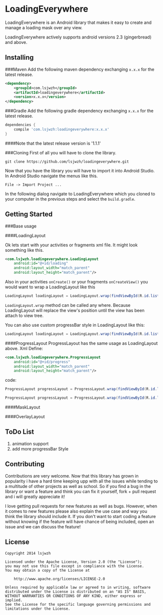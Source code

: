 LoadingEverywhere
=================
LoadingEverywhere is an Android library that makes it easy to create and manage a loading mask over any view. 

LoadingEverywhere actively supports android versions 2.3 (gingerbread) and above.

Installing
---------------
###Maven
Add the following maven dependency exchanging `x.x.x` for the latest release.
```XML
<dependency>
    <groupId>com.lsjwzh</groupId>
    <artifactId>loadingeverywhere</artifactId>
    <version>x.x.x</version>
</dependency>
```

###Gradle
Add the following gradle dependency exchanging `x.x.x` for the latest release.
```groovy
dependencies {
    compile 'com.lsjwzh:loadingeverywhere:x.x.x'
}
```

####Note that the latest release version is '1.1.1'

###Cloning
First of all you will have to clone the library.
```shell
git clone https://github.com/lsjwzh/loadingeverywhere.git
```

Now that you have the library you will have to import it into Android Studio.
In Android Studio navigate the menus like this.
```
File -> Import Project ...
```
In the following dialog navigate to LoadingEverywhere which you cloned to your computer in the previous steps and select the `build.gradle`.

Getting Started
---------------
###Base usage

####LoadingLayout

Ok lets start with your activities or fragments xml file. It might look something like this.
```xml
<com.lsjwzh.loadingeverywhere.LoadingLayout
    android:id="@+id/loading"
    android:layout_width="match_parent"
    android:layout_height="match_parent"/>
```

Also in your activities `onCreate()` or your fragments `onCreateView()` you would want to wrap a LoadingLayout like this
```java
LoadingLayout loadingLayout = LoadingLayout.wrap(findViewById(R.id.list));
```
`LoadingLayout.wrap` method can be called any where.
Because LoadingLayout will replace the view's position until the view has been attach to view tree.

You can also use custom progressBar style in LoadingLayout like this:
```java
LoadingLayout loadingLayout = LoadingLayout.wrap(findViewById(R.id.list),android.R.attr.progressBarStyleLarge);
```

####ProgressLayout
ProgressLayout has the same usage as LoadingLayout above.
Xml Define:
```xml
<com.lsjwzh.loadingeverywhere.ProgressLayout
    android:id="@+id/progress"
    android:layout_width="match_parent"
    android:layout_height="match_parent"/>
```
code:
```java
ProgressLayout progressLayout = ProgressLayout.wrap(findViewById(R.id.list));
```

```java
ProgressLayout progressLayout = ProgressLayout.wrap(findViewById(R.id.list),android.R.attr.progressBarStyleLarge);
```

####MaskLayout

####OverlayLayout


ToDo List
---------
1. animation support
2. add more progressBar Style


Contributing
------------
Contributions are very welcome. Now that this library has grown in popularity i have a hard time keeping upp with all the issues while tending to a multitude of other projects as well as school. So if you find a bug in the library or want a feature and think you can fix it yourself, fork + pull request and i will greatly appreciate it!

I love getting pull requests for new features as well as bugs. However, when it comes to new features please also explain the use case and way you think the library should include it. If you don't want to start coding a feature without knowing if the feature will have chance of being included, open an issue and we can discuss the feature!


License
-------

    Copyright 2014 lsjwzh

    Licensed under the Apache License, Version 2.0 (the "License");
    you may not use this file except in compliance with the License.
    You may obtain a copy of the License at

        http://www.apache.org/licenses/LICENSE-2.0

    Unless required by applicable law or agreed to in writing, software
    distributed under the License is distributed on an "AS IS" BASIS,
    WITHOUT WARRANTIES OR CONDITIONS OF ANY KIND, either express or implied.
    See the License for the specific language governing permissions and
    limitations under the License.
